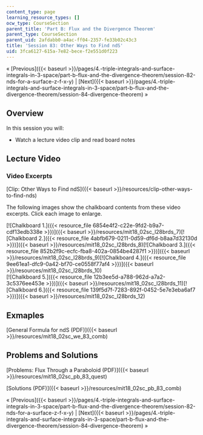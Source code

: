 ```yaml
---
content_type: page
learning_resource_types: []
ocw_type: CourseSection
parent_title: 'Part B: Flux and the Divergence Theorem'
parent_type: CourseSection
parent_uid: 2afdabb0-a4ac-ff04-2357-fe33b02c43c3
title: 'Session 83: Other Ways to Find ndS'
uid: 3fca6127-615a-7e82-bece-f2e551d0f223
---
```


« [Previous]({{< baseurl >}}/pages/4.-triple-integrals-and-surface-integrals-in-3-space/part-b-flux-and-the-divergence-theorem/session-82-nds-for-a-surface-z-f-x-y) | [Next]({{< baseurl >}}/pages/4.-triple-integrals-and-surface-integrals-in-3-space/part-b-flux-and-the-divergence-theorem/session-84-divergence-theorem) »

Overview
--------

In this session you will:

*   Watch a lecture video clip and read board notes

Lecture Video
-------------

### Video Excerpts

[Clip: Other Ways to Find ndS]({{< baseurl >}}/resources/clip-other-ways-to-find-nds)

The following images show the chalkboard contents from these video excerpts. Click each image to enlarge.

[![Chalkboard 1.]({{< resource_file 6854e4f2-c22e-9fd2-b9a7-cdf13edb338e >}})]({{< baseurl >}}/resources/mit18_02sc_l28brds_7)[![Chalkboard 2.]({{< resource_file 4abfb679-0211-0d59-df6d-b8aa7d32130d >}})]({{< baseurl >}}/resources/mit18_02sc_l28brds_8)[![Chalkboard 3.]({{< resource_file 852b2f9c-ecfc-fba8-402a-0854be4287f1 >}})]({{< baseurl >}}/resources/mit18_02sc_l28brds_9)[![Chalkboard 4.]({{< resource_file 9ee61ea1-dfc9-0a42-bf70-ce0558f77af4 >}})]({{< baseurl >}}/resources/mit18_02sc_l28brds_10)  
[![Chalkboard 5.]({{< resource_file 12b3ee5d-a788-962d-a7a2-3c5376ee453e >}})]({{< baseurl >}}/resources/mit18_02sc_l28brds_11)[![Chalkboard 6.]({{< resource_file 139f5d7f-7283-892f-0452-5e7e3eba6af7 >}})]({{< baseurl >}}/resources/mit18_02sc_l28brds_12)

Exmaples
--------

[General Formula for ndS (PDF)]({{< baseurl >}}/resources/mit18_02sc_we_83_comb)

Problems and Solutions
----------------------

[Problems: Flux Through a Paraboloid (PDF)]({{< baseurl >}}/resources/mit18_02sc_pb_83_quest)

[Solutions (PDF)]({{< baseurl >}}/resources/mit18_02sc_pb_83_comb)

« [Previous]({{< baseurl >}}/pages/4.-triple-integrals-and-surface-integrals-in-3-space/part-b-flux-and-the-divergence-theorem/session-82-nds-for-a-surface-z-f-x-y) | [Next]({{< baseurl >}}/pages/4.-triple-integrals-and-surface-integrals-in-3-space/part-b-flux-and-the-divergence-theorem/session-84-divergence-theorem) »
